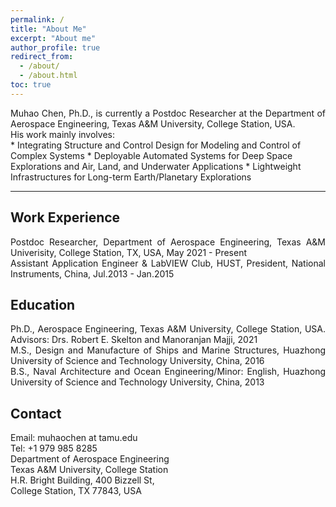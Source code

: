 ```yaml
---
permalink: /
title: "About Me"
excerpt: "About me"
author_profile: true
redirect_from:
  - /about/
  - /about.html
toc: true
---
```


<div style="text-align: justify"> Muhao Chen, Ph.D., is currently a Postdoc Researcher at the Department of Aerospace Engineering, Texas A&M University, College Station, USA.  </div>
<div style="text-align: justify"> His work mainly involves:</div>
* Integrating Structure and Control Design for Modeling and Control of Complex Systems
* Deployable Automated Systems for Deep Space Explorations and Air, Land, and Underwater Applications
* Lightweight Infrastructures for Long-term Earth/Planetary Explorations 


<!--Integrating Structure & Control Design, Robotics, Tensegrity, System Design, Space Habitat Design, Moon & Mar Mining, Dynamical Systems Theory, Model-Based and Data-based Control, Signal Processing, Fluid-based Structures.-->



---


## Work Experience

<div style="text-align: justify"> Postdoc Researcher, Department of Aerospace Engineering, Texas A&M Univerisity, College Station, TX, USA, May 2021 - Present </div>
<div style="text-align: justify"> Assistant Application Engineer & LabVIEW Club, HUST, President, National Instruments, China, Jul.2013 - Jan.2015 </div>

<!--Research Assistant, Department of Aerospace Engineering, Texas A&M Univerisity, College Station, TX, Sept.2016 - May 2021-->
<!--Research Assistant, Department of Naval Architecture and Ocean Engineering, Huazhong University of Sci. & Tech. (HUST), China, Sept.2012 - Jul.2016-->


## Education 

<div style="text-align: justify"> Ph.D., Aerospace Engineering, Texas A&M University, College Station, USA. Advisors: Drs. Robert E. Skelton and Manoranjan Majji, 2021  </div>
<div style="text-align: justify"> M.S., Design and Manufacture of Ships and Marine Structures, Huazhong University of Science and Technology University, China, 2016 </div>
<div style="text-align: justify"> B.S., Naval Architecture and Ocean Engineering/Minor: English, Huazhong University of Science and Technology University, China, 2013 </div>

<!--
## Research Interest
* Integrating Structure & Control Design    
* Robotics & Lightweight automated system
* Tensegrity and Origami Systems
* Dynamics and Control Theory    
* Space Systems and Infrastructures
-->

## Contact
Email: muhaochen at tamu.edu  
Tel: +1 979 985 8285  
Department of Aerospace Engineering  
Texas A&M University, College Station  
H.R. Bright Building, 400 Bizzell St,   
College Station, TX 77843, USA
